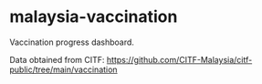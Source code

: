 # malaysia-vaccination
Vaccination progress dashboard.

Data obtained from CITF: https://github.com/CITF-Malaysia/citf-public/tree/main/vaccination
